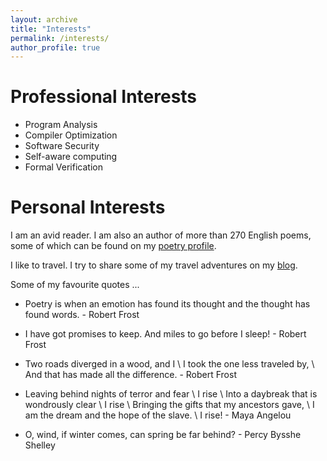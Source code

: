 ```yaml
---
layout: archive
title: "Interests"
permalink: /interests/
author_profile: true
---
```


**Professional Interests**
=====
* Program Analysis
* Compiler Optimization 
* Software Security
* Self-aware computing
* Formal Verification

**Personal Interests**
=====

I am an avid reader. I am also an author of more than 270 English poems, some of which can be found on my [poetry profile](https://allpoetry.com/Mugdhak).

I like to travel. I try to share some of my travel adventures on my [blog](https://mugdhak30.github.io/year-archive/). 

Some of my favourite quotes ...

   * Poetry is when an emotion has found its thought and the thought has found words. - Robert Frost

   * I have got promises to keep. And miles to go before I sleep! - Robert Frost

   * Two roads diverged in a wood, and I \\
    I took the one less traveled by,  \\
    And that has made all the difference. - Robert Frost
    
   * Leaving behind nights of terror and fear \\
    I rise \\
    Into a daybreak that is wondrously clear \\
    I rise \\
    Bringing the gifts that my ancestors gave, \\
    I am the dream and the hope of the slave. \\
    I rise! - Maya Angelou

   * O, wind, if winter comes, can spring be far behind? - Percy Bysshe Shelley 
